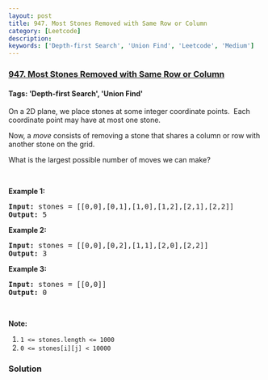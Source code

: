 ```yaml
---
layout: post
title: 947. Most Stones Removed with Same Row or Column
category: [Leetcode]
description: 
keywords: ['Depth-first Search', 'Union Find', 'Leetcode', 'Medium']
---
```

### [947. Most Stones Removed with Same Row or Column](https://leetcode.com/problems/most-stones-removed-with-same-row-or-column)

#### Tags: 'Depth-first Search', 'Union Find'

<div class="content__u3I1 question-content__JfgR"><div><p>On a 2D plane, we place stones at some integer coordinate points.  Each coordinate point may have at most one stone.</p>
<p>Now, a <em>move</em> consists of removing a stone that shares a column or row with another stone on the grid.</p>
<p>What is the largest possible number of moves we can make?</p>
<p> </p>
<div>
<p><strong>Example 1:</strong></p>
<pre><strong>Input: </strong>stones = <span id="example-input-1-2">[[0,0],[0,1],[1,0],[1,2],[2,1],[2,2]]</span>
<strong>Output: </strong>5
</pre>
<div>
<p><strong>Example 2:</strong></p>
<pre><strong>Input: </strong>stones = <span id="example-input-2-2">[[0,0],[0,2],[1,1],[2,0],[2,2]]</span>
<strong>Output: </strong>3
</pre>
<div>
<p><strong>Example 3:</strong></p>
<pre><strong>Input: </strong>stones = <span id="example-input-3-2">[[0,0]]</span>
<strong>Output: </strong>0
</pre>
<p> </p>
<p><strong><span>Note:</span></strong></p>
<ol>
<li><code>1 &lt;= stones.length &lt;= 1000</code></li>
<li><code>0 &lt;= stones[i][j] &lt; 10000</code></li>
</ol>
</div>
</div>
</div>
</div></div>

### Solution
